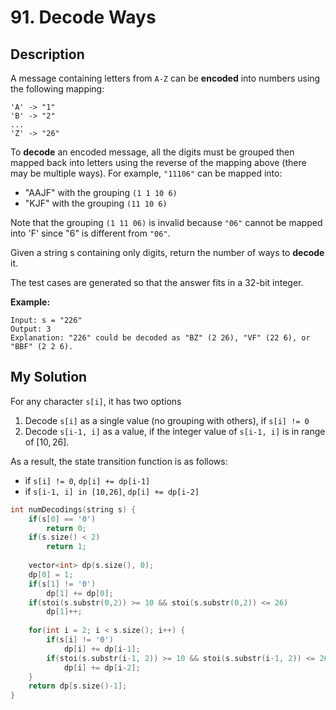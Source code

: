 # 91. Decode Ways

## Description
A message containing letters from `A-Z` can be **encoded** into numbers using the following mapping:
```
'A' -> "1"
'B' -> "2"
...
'Z' -> "26"
```
To **decode** an encoded message, all the digits must be grouped then mapped back into letters using the reverse of the mapping above (there may be multiple ways). For example, `"11106"` can be mapped into:

- "AAJF" with the grouping `(1 1 10 6)`
- "KJF" with the grouping `(11 10 6)`

Note that the grouping `(1 11 06)` is invalid because `"06"` cannot be mapped into 'F' since "6" is different from `"06"`.

Given a string s containing only digits, return the number of ways to **decode** it.

The test cases are generated so that the answer fits in a 32-bit integer.

**Example:**
```
Input: s = "226"
Output: 3
Explanation: "226" could be decoded as "BZ" (2 26), "VF" (22 6), or "BBF" (2 2 6).
```
## My Solution
For any character `s[i]`, it has two options

1. Decode `s[i]` as a single value (no grouping with others), if `s[i] != 0`
2. Decode `s[i-1, i]` as a value, if the integer value of `s[i-1, i]` is in range of $[10, 26]$.

As a result, the state transition function is as follows:

- if `s[i] != 0`, `dp[i] += dp[i-1]`
- if `s[i-1, i] in [10,26]`, `dp[i] += dp[i-2]`

```C++
int numDecodings(string s) {
    if(s[0] == '0')
        return 0;
    if(s.size() < 2)
        return 1;
    
    vector<int> dp(s.size(), 0);
    dp[0] = 1;
    if(s[1] != '0')
        dp[1] += dp[0];
    if(stoi(s.substr(0,2)) >= 10 && stoi(s.substr(0,2)) <= 26)
        dp[1]++;
    
    for(int i = 2; i < s.size(); i++) {
        if(s[i] != '0')
            dp[i] += dp[i-1];
        if(stoi(s.substr(i-1, 2)) >= 10 && stoi(s.substr(i-1, 2)) <= 26)
            dp[i] += dp[i-2];
    }
    return dp[s.size()-1];
}
```